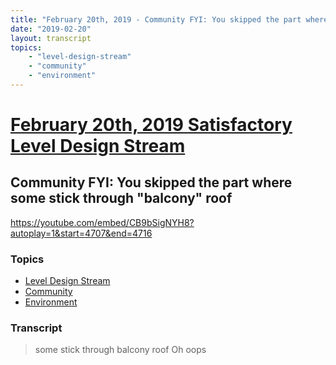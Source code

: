 ```yaml
---
title: "February 20th, 2019 - Community FYI: You skipped the part where some stick through \"balcony\" roof"
date: "2019-02-20"
layout: transcript
topics: 
    - "level-design-stream"
    - "community"
    - "environment"
---
```

# [February 20th, 2019 Satisfactory Level Design Stream](../2019-02-20.md)
## Community FYI: You skipped the part where some stick through "balcony" roof
https://youtube.com/embed/CB9bSigNYH8?autoplay=1&start=4707&end=4716
### Topics
* [Level Design Stream](../topics/level-design-stream.md)
* [Community](../topics/community.md)
* [Environment](../topics/environment.md)

### Transcript

> some stick through balcony roof Oh oops
